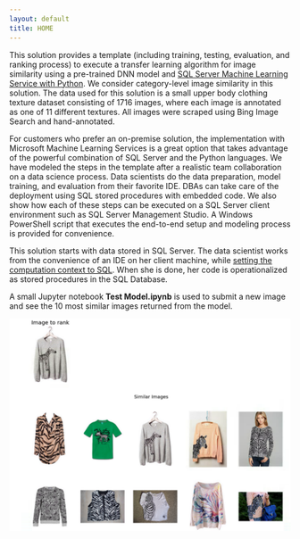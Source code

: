 ```yaml
---
layout: default
title: HOME
---
```



This solution provides a template (including training, testing, evaluation, and ranking process) to execute a transfer learning algorithm for image similarity using a pre-trained DNN model and [SQL Server Machine Learning Service with Python](https://docs.microsoft.com/en-us/sql/advanced-analytics/python/sql-server-python-services). We consider category-level image similarity in this solution. The data used for this solution is a small upper body clothing texture dataset consisting of 1716 images, where each image is annotated as one of 11 different textures. All images were scraped using Bing Image Search and hand-annotated.

For customers who prefer an on-premise solution, the implementation with Microsoft Machine Learning Services is a great option that takes advantage of the powerful combination of SQL Server and the Python languages. We have modeled the steps in the template after a realistic team collaboration on a data science process. Data scientists do the data preparation, model training, and evaluation from their favorite IDE. DBAs can take care of the deployment using SQL stored procedures with embedded code.  We also show how each of these steps can be executed on a SQL Server client environment such as SQL Server Management Studio. A Windows PowerShell script that executes the end-to-end setup and modeling process is provided for convenience. 

This solution starts with data stored in SQL Server.  The data scientist works from the convenience of an IDE on her client machine, while <a href="https://msdn.microsoft.com/en-us/library/mt604885.aspx">setting the computation context to SQL</a>.  When she is done, her code is operationalized as stored procedures in the SQL Database.

A small Jupyter notebook **Test Model.ipynb** is used to submit a new image and see the 10 most similar images returned from the model.

<img src="images/rankimages.png">

